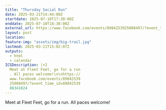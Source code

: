 ```yaml
---
title: "Thursday Social Run"
date: 2025-03-21T14:44:00Z
startdate: 2025-07-10T17:30:00Z
enddate: 2025-07-10T18:30:00Z
external_url: https://www.facebook.com/events/8984253925008497/?event_time_id=8984253988341824
layout: post
location: 
feature-img: "assets/img/big-trail.jpg"
lastmod: 2025-03-21T15:02:07Z
outputs:
  - html
  - calendar
ICSDescription: |+2
  Meet at Fleet Feet, go for a run  . All paces welcome!\n\nhttps://  www.facebook.com/events/89842539  25008497/?event_time_id=89842539  88341824
---
```


Meet at Fleet Feet, go for a run. All paces welcome!<br>
  <br>
  
